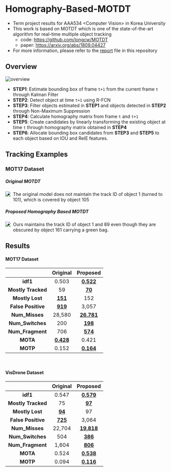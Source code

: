 # Homography-Based-MOTDT
- Term project results for AAA534 \<Computer Vision\> in Korea University
- This work is based on MOTDT which is one of the state-of-the-art algorithm for real-time multiple object tracking
  - code: https://github.com/longcw/MOTDT
  - paper: https://arxiv.org/abs/1809.04427
- For more information, please refer to the [report](https://github.com/youngbin-ro/Homography-Based-MOTDT/blob/master/report.pdf) file in this repository

## Overview
![overview](https://github.com/youngbin-ro/Homography-Based-MOTDT/blob/master/images/overview.PNG?raw=true)

- **STEP1**: Estimate bounding box of frame ```t+1``` from the current frame ```t``` through Kalman Filter
- **STEP2**: Detect object at time ```t+1``` using R-FCN
- **STEP3**: Filter objects estimated in **STEP1** and objects detected in **STEP2** through Non-Maximum Suppression
- **STEP4**: Calculate homography matrix from frame ```t``` and ```t+1```
- **STEP5**: Create candidates by linearly transforming the existing object at time ```t``` through homography matrix obtained in **STEP4**
- **STEP6**: Allocate bounding box candidates from **STEP3** and **STEP5** to each object based on IOU and ReIE features.

## Tracking Examples

### MOT17 Dataset
##### Original MOTDT
<img style="float: left;" src="https://github.com/youngbin-ro/Homography-Based-MOTDT/blob/master/images/MOT17_original.gif?raw=true">

- The original model does not maintain the track ID of object 1 (turned to 101), which is covered by object 105

##### Proposed Homography Based MOTDT

<img style="float: left;" src="https://github.com/youngbin-ro/Homography-Based-MOTDT/blob/master/images/MOT17_proposed.gif?raw=true">

- Ours maintains the track ID of object 1 and 89 even though they are obscured by object 161 carrying a green bag.




## Results

#### MOT17 Dataset

|                | **Original** | **Proposed** |
| :--------: | :------------------: | :-----: |
|       **idf1** | 0.503 | **<u>0.522</u>** |
| **Mostly Tracked** | 59 | **<u>70</u>** |
| **Mostly Lost** | **<u>151</u>** | 152 |
| **False Positive** | **<u>919</u>** | 3,057 |
| **Num_Misses** | 28,580 | **<u>26,781</u>** |
| **Num_Switches** | 200 | **<u>198</u>** |
| **Num_Fragment** | 706 | **<u>574</u>** |
|       **MOTA** | **<u>0.428</u>** | 0.421 |
|       **MOTP** | 0.152 | **<u>0.164</u>** |

<br/>

#### VisDrone Dataset

|                | **Original** | **Proposed** |
| :--------: | :------------------: | :-----: |
|       **idf1** | 0.547 | **<u>0.579</u>** |
| **Mostly Tracked** | 75 | **<u>97</u>** |
| **Mostly Lost** | **<u>94</u>** | 97 |
| **False Positive** | **<u>725</u>** | 3,064 |
| **Num_Misses** | 22,704 | **<u>19,818</u>** |
| **Num_Switches** | 504 | **<u>386</u>** |
| **Num_Fragment** | 1,604 | **<u>806</u>** |
|       **MOTA** | 0.524 | **<u>0.538</u>** |
|       **MOTP** | 0.094 | **<u>0.116</u>** |















